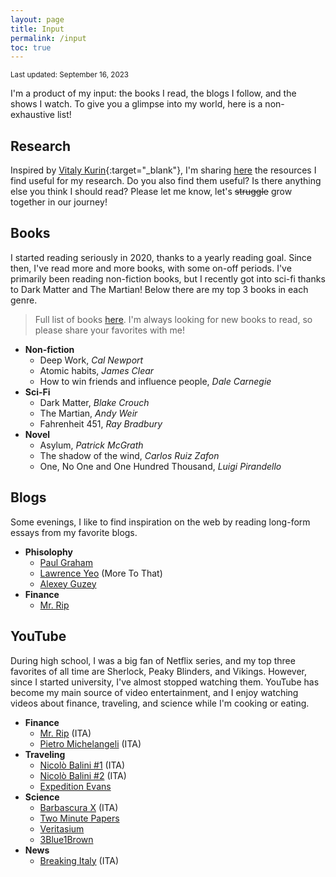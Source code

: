 ```yaml
---
layout: page
title: Input
permalink: /input
toc: true
---
```


<small>Last updated: September 16, 2023</small>

I'm a product of my input: the books I read, the blogs I follow, and the shows I watch. To give you a glimpse into my world, here is a non-exhaustive list!

## Research

Inspired by [Vitaly Kurin](https://yobibyte.github.io/pages/productive-grad-school.html#productive-grad-school){:target="_blank"}, I'm sharing [here](/input/phd-resources) the resources I find useful for my research. Do you also find them useful? Is there anything else you think I should read? Please let me know, let's <s>struggle</s> grow together in our journey!

## Books

I started reading seriously in 2020, thanks to a yearly reading goal. Since then, I've read more and more books, with some on-off periods.
I've primarily been reading non-fiction books, but I recently got into sci-fi thanks to Dark Matter and The Martian! Below there are my top 3 books in each genre. 

> Full list of books [here](/input/books). I'm always looking for new books to read, so please share your favorites with me!

* **Non-fiction**
    * Deep Work, *Cal Newport*
    * Atomic habits, *James Clear*
    * How to win friends and influence people, *Dale Carnegie*
* **Sci-Fi**
    * Dark Matter, *Blake Crouch*
    * The Martian, *Andy Weir*
    * Fahrenheit 451, *Ray Bradbury*
* **Novel**
    * Asylum, *Patrick McGrath*
    * The shadow of the wind, *Carlos Ruiz Zafon*
    * One, No One and One Hundred Thousand, *Luigi Pirandello*

## Blogs

Some evenings, I like to find inspiration on the web by reading long-form essays from my favorite blogs.

* **Phisolophy**
    * [Paul Graham][pg-blog]
    * [Lawrence Yeo][ly-blog] (More To That) 
    * [Alexey Guzey][ag-blog]
* **Finance**
    * [Mr. Rip][mr-rip-blog]

## YouTube

During high school, I was a big fan of Netflix series, and my top three favorites of all time are Sherlock, Peaky Blinders, and Vikings. However, since I started university, I've almost stopped watching them. YouTube has become my main source of video entertainment, and I enjoy watching videos about finance, traveling, and science while I'm cooking or eating.

* **Finance**
    * [Mr. Rip][mr-rip-yt] (ITA) 
    * [Pietro Michelangeli][pm-yt] (ITA) 
* **Traveling**
    * [Nicolò Balini #1][nb-yt-2] (ITA)
    * [Nicolò Balini #2][nb-yt-1] (ITA)
    * [Expedition Evans][ee-yt]
* **Science**
    * [Barbascura X][barba-yt] (ITA) 
    * [Two Minute Papers][tmp-yt] 
    * [Veritasium][veritasium-yt]
    * [3Blue1Brown][3b1b-yt]
* **News**
    * [Breaking Italy][bi-yt] (ITA)



[pg-blog]: http://www.paulgraham.com/articles.html
[ly-blog]: https://moretothat.com/
[ag-blog]: https://guzey.com/
[mr-rip-blog]: https://retireinprogress.com/
[mr-rip-yt]: https://www.youtube.com/@mr_rip
[pm-yt]: https://www.youtube.com/@PietroMichelangeli
[nb-yt-1]: https://www.youtube.com/channel/UCB9-VTcQkAh-J7FpcinYj2A
[nb-yt-2]: https://www.youtube.com/channel/UCjMIGhRExEB-Q6ZyEr1gBeA
[barba-yt]: https://www.youtube.com/c/barbascurax
[tmp-yt]: https://www.youtube.com/@TwoMinutePapers
[veritasium-yt]: https://www.youtube.com/@veritasium
[3b1b-yt]: https://www.youtube.com/@3blue1brown
[bi-yt]: https://www.youtube.com/@breakingitaly
[ee-yt]: https://www.youtube.com/@ExpeditionEvans  
